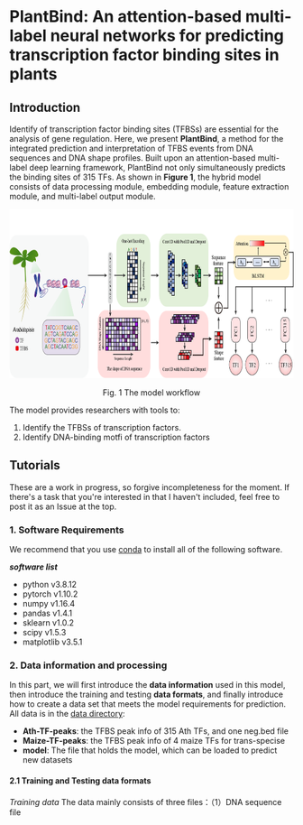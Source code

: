 # PlantBind: An attention-based multi-label neural networks for predicting transcription factor binding sites in plants
##   Introduction
Identify of transcription factor binding sites (TFBSs) are essential for the analysis of gene regulation. Here, we present **PlantBind**, a method for the integrated prediction and interpretation of TFBS events from DNA sequences and DNA shape profiles. Built upon an attention-based multi-label deep learning framework, PlantBind not only simultaneously predicts the binding sites of 315 TFs. As shown in **Figure 1**, the hybrid model consists of data processing module, embedding module, feature extraction module, and multi-label output module.

<p align="center">
<img src="https://github.com/wenkaiyan-kevin/PlantBind/blob/main/images/flow_chart.png" width = "600" height = "300" >
</p>  
<p align="center">Fig. 1 The model workflow</p>  

The model provides researchers with tools to:

1. Identify the TFBSs of transcription factors.
2. Identify DNA-binding motfi of transcription factors

## Tutorials
These are a work in progress, so forgive incompleteness for the moment. If there's a task that you're interested in that I haven't included, feel free to post it as an Issue at the top.

### 1. Software Requirements
We recommend that you use [conda](https://docs.conda.io/en/latest/) to install all of the following software.

***software list***
- python      v3.8.12
- pytorch     v1.10.2
- numpy       v1.16.4
- pandas      v1.4.1
- sklearn     v1.0.2
- scipy       v1.5.3
- matplotlib  v3.5.1

### 2. Data information and processing
In this part, we will first introduce the **data information** used in this model, then introduce the training and testing **data formats**, and finally introduce how to create a data set that meets the model requirements for prediction.  
All data is in the [data directory](https://github.com/wenkaiyan-kevin/PlantBind/tree/main/data):
- **Ath-TF-peaks**: the TFBS peak info of 315 Ath TFs, and one neg.bed file
- **Maize-TF-peaks**: the TFBS peak info of 4 maize TFs for trans-specise
- **model**: The file that holds the model, which can be loaded to predict new datasets

#### 2.1 Training and Testing data formats
*Training data*
The data mainly consists of three files：（1）DNA sequence file 


